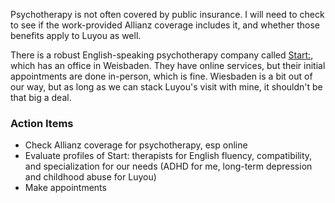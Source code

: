 Psychotherapy is not often covered by public insurance.  I will need to check to see if the work-provided Allianz coverage includes it, and whether those benefits apply to Luyou as well.

There is a robust English-speaking psychotherapy company called [Start:](https://start-psychotherapie.de/en/online-Praxis), which has an office in Weisbaden.  They have online services, but their initial appointments are done in-person, which is fine.  Wiesbaden is a bit out of our way, but as long as we can stack Luyou's visit with mine, it shouldn't be that big a deal.
### Action Items
- Check Allianz coverage for psychotherapy, esp online
- Evaluate profiles of Start: therapists for English fluency, compatibility, and specialization for our needs (ADHD for me, long-term depression and childhood abuse for Luyou)
- Make appointments